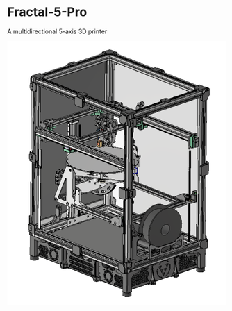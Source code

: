 # Fractal-5-Pro
A multidirectional 5-axis 3D printer

![Image of Fractal 5 Pro](/CAD/images/Fractal_5_Pro_ISO.png)